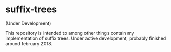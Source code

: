 # suffix-trees

(Under Development)

This repository is intended to among other things contain my implementation of suffix trees. Under active development, probably finished around february 2018.
